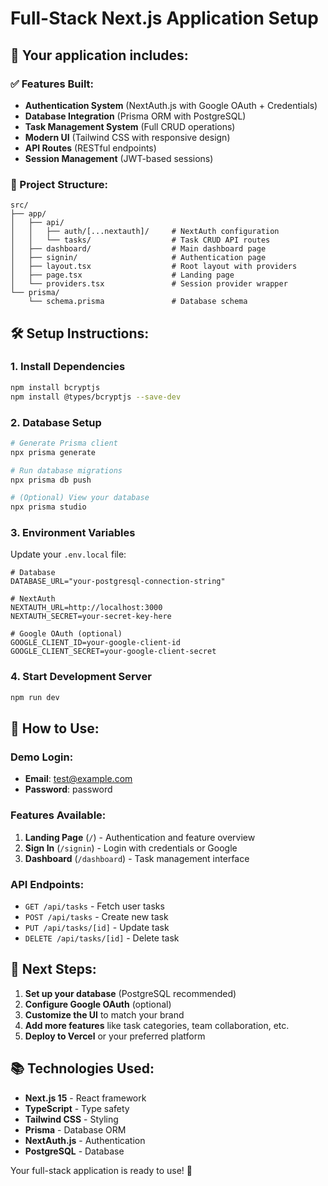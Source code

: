 # Full-Stack Next.js Application Setup

## 🚀 Your application includes:

### ✅ Features Built:
- **Authentication System** (NextAuth.js with Google OAuth + Credentials)
- **Database Integration** (Prisma ORM with PostgreSQL)
- **Task Management System** (Full CRUD operations)
- **Modern UI** (Tailwind CSS with responsive design)
- **API Routes** (RESTful endpoints)
- **Session Management** (JWT-based sessions)

### 📁 Project Structure:
```
src/
├── app/
│   ├── api/
│   │   ├── auth/[...nextauth]/     # NextAuth configuration
│   │   └── tasks/                  # Task CRUD API routes
│   ├── dashboard/                  # Main dashboard page
│   ├── signin/                     # Authentication page
│   ├── layout.tsx                  # Root layout with providers
│   ├── page.tsx                    # Landing page
│   └── providers.tsx               # Session provider wrapper
└── prisma/
    └── schema.prisma               # Database schema
```

## 🛠️ Setup Instructions:

### 1. Install Dependencies
```bash
npm install bcryptjs
npm install @types/bcryptjs --save-dev
```

### 2. Database Setup
```bash
# Generate Prisma client
npx prisma generate

# Run database migrations
npx prisma db push

# (Optional) View your database
npx prisma studio
```

### 3. Environment Variables
Update your `.env.local` file:
```env
# Database
DATABASE_URL="your-postgresql-connection-string"

# NextAuth
NEXTAUTH_URL=http://localhost:3000
NEXTAUTH_SECRET=your-secret-key-here

# Google OAuth (optional)
GOOGLE_CLIENT_ID=your-google-client-id
GOOGLE_CLIENT_SECRET=your-google-client-secret
```

### 4. Start Development Server
```bash
npm run dev
```

## 🎯 How to Use:

### Demo Login:
- **Email**: test@example.com
- **Password**: password

### Features Available:
1. **Landing Page** (`/`) - Authentication and feature overview
2. **Sign In** (`/signin`) - Login with credentials or Google
3. **Dashboard** (`/dashboard`) - Task management interface

### API Endpoints:
- `GET /api/tasks` - Fetch user tasks
- `POST /api/tasks` - Create new task
- `PUT /api/tasks/[id]` - Update task
- `DELETE /api/tasks/[id]` - Delete task

## 🔧 Next Steps:

1. **Set up your database** (PostgreSQL recommended)
2. **Configure Google OAuth** (optional)
3. **Customize the UI** to match your brand
4. **Add more features** like task categories, team collaboration, etc.
5. **Deploy to Vercel** or your preferred platform

## 📚 Technologies Used:
- **Next.js 15** - React framework
- **TypeScript** - Type safety
- **Tailwind CSS** - Styling
- **Prisma** - Database ORM
- **NextAuth.js** - Authentication
- **PostgreSQL** - Database

Your full-stack application is ready to use! 🎉